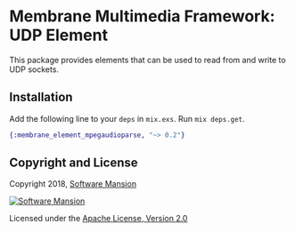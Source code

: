 # Membrane Multimedia Framework: UDP Element

This package provides elements that can be used to read from and write to UDP sockets.

## Installation

Add the following line to your `deps` in `mix.exs`. Run `mix deps.get`.

```elixir
{:membrane_element_mpegaudioparse, "~> 0.2"}
```

## Copyright and License

Copyright 2018, [Software Mansion](https://swmansion.com/?utm_source=git&utm_medium=readme&utm_campaign=membrane)

[![Software Mansion](https://membraneframework.github.io/static/logo/swm_logo_readme.png)](https://swmansion.com/?utm_source=git&utm_medium=readme&utm_campaign=membrane)

Licensed under the [Apache License, Version 2.0](LICENSE)
